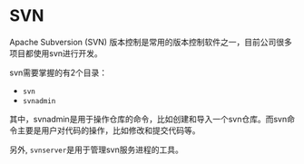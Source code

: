 # SVN
Apache Subversion (SVN) 版本控制是常用的版本控制软件之一，目前公司很多项目都使用svn进行开发。

svn需要掌握的有2个目录：

- `svn`
- `svnadmin`

其中，svnadmin是用于操作仓库的命令，比如创建和导入一个svn仓库。而svn命令主要是用户对代码的操作，比如修改和提交代码等。

另外, `svnserver`是用于管理svn服务进程的工具。